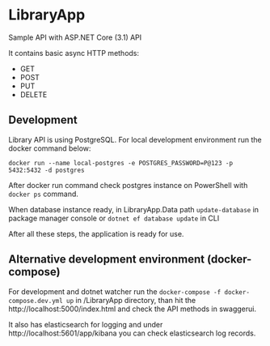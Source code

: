 # LibraryApp

Sample API with ASP.NET Core (3.1) API

It contains basic async HTTP methods:

- GET
- POST
- PUT
- DELETE

## Development

Library API is using PostgreSQL. For local development environment run the docker command below:

`docker run --name local-postgres -e POSTGRES_PASSWORD=P@123 -p 5432:5432 -d postgres`

After docker run command check postgres instance on PowerShell with `docker ps` command.

When database instance ready, in LibraryApp.Data path `update-database` in package manager console or `dotnet ef database update` in CLI

After all these steps, the application is ready for use.

## Alternative development environment (docker-compose)

For development and dotnet watcher run the `docker-compose -f docker-compose.dev.yml up` in /LibraryApp directory, than hit the http://localhost:5000/index.html and check the API methods in swaggerui.

It also has elasticsearch for logging and under http://localhost:5601/app/kibana you can check elasticsearch log records.
